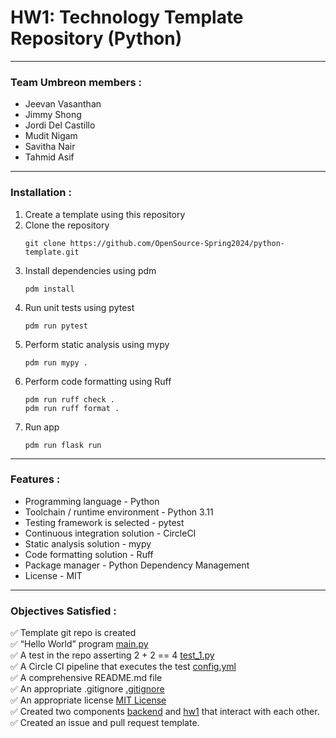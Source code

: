 # HW1: Technology Template Repository (Python)
---
### Team Umbreon members :
* Jeevan Vasanthan
* Jimmy Shong
* Jordi Del Castillo
* Mudit Nigam
* Savitha Nair
* Tahmid Asif
---
### Installation :
1. Create a template using this repository
2. Clone the repository
   ```
   git clone https://github.com/OpenSource-Spring2024/python-template.git
   ```
3. Install dependencies using pdm
   ```
   pdm install
   ```
4. Run unit tests using pytest
   ```
   pdm run pytest
   ```
5. Perform static analysis using mypy
   ```
   pdm run mypy .
   ```
6. Perform code formatting using Ruff
   ```
   pdm run ruff check .
   pdm run ruff format .
   ```
7. Run app
   ```
   pdm run flask run
   ```
---
### Features :
* Programming language - Python
* Toolchain / runtime environment - Python 3.11
* Testing framework is selected - pytest
* Continuous integration solution - CircleCI
* Static analysis solution - mypy
* Code formatting solution - Ruff
* Package manager - Python Dependency Management
* License - MIT
---
### Objectives Satisfied :
:white_check_mark: Template git repo is created <br>
:white_check_mark: “Hello World” program [main.py](https://github.com/OpenSource-Spring2024/python-template/blob/master/src/main.py)<br> 
:white_check_mark: A test in the repo asserting 2 + 2 == 4 [test_1.py](https://github.com/OpenSource-Spring2024/python-template/blob/master/tests/test_1.py)<br>
:white_check_mark: A Circle CI pipeline that executes the test [config.yml](https://github.com/OpenSource-Spring2024/python-template/blob/master/.circleci/config.yml)<br>
:white_check_mark: A comprehensive README.md file <br>
:white_check_mark: An appropriate .gitignore [.gitignore](https://github.com/OpenSource-Spring2024/python-template/blob/master/.gitignore)<br>
:white_check_mark: An appropriate license [MIT License](https://github.com/OpenSource-Spring2024/python-template/blob/master/LICENSE)<br>
:white_check_mark: Created two components [backend](https://github.com/OpenSource-Spring2024/python-template/tree/master/src/backend) and [hw1](https://github.com/OpenSource-Spring2024/python-template/tree/master/src/hw1) that interact with each other.<br>
:white_check_mark: Created an issue and pull request template.<br>







